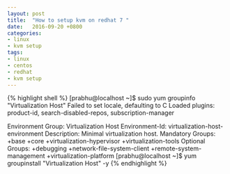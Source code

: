 ```yaml
---
layout: post
title:  "How to setup kvm on redhat 7 "
date:   2016-09-20 +0800
categories:
- linux
- kvm setup
tags:
- linux
- centos
- redhat
- kvm setup
---
```


{% highlight shell %}
[prabhu@localhost ~]$ sudo yum groupinfo  "Virtualization Host"
Failed to set locale, defaulting to C
Loaded plugins: product-id, search-disabled-repos, subscription-manager

Environment Group: Virtualization Host
 Environment-Id: virtualization-host-environment
 Description: Minimal virtualization host.
 Mandatory Groups:
   +base
   +core
   +virtualization-hypervisor
   +virtualization-tools
 Optional Groups:
   +debugging
   +network-file-system-client
   +remote-system-management
   +virtualization-platform
[prabhu@localhost ~]$ yum groupinstall "Virtualization Host" -y
{% endhighlight %}
